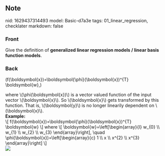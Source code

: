 ## Note
nid: 1629437314493
model: Basic-d7a3e
tags: 01_linear_regression, checklater
markdown: false

### Front
Give the definition of <b>generalized linear regression models / linear basis function models</b>.

### Back
\(f(\boldsymbol{x})=\boldsymbol{\phi}(\boldsymbol{x})^{T}
\boldsymbol{w},\)
<div>
  where \(\phi(\boldsymbol{x})\) is a vector valued function of the
  input vector \(\boldsymbol{x}\). So \(\boldsymbol{x}\) gets
  transformed by this function. That is, \(\boldsymbol{y}\) is no
  longer linearily dependent on \(\boldsymbol{x}\).
</div>
<div>
  <b>Example:</b>
</div>
<div>
  \[ f(\boldsymbol{x})=\boldsymbol{\phi}(\boldsymbol{x})^{T}
  \boldsymbol{w} \] where \[ \boldsymbol{w}=\left[\begin{array}{l}
  w_{0} \\ w_{1} \\ w_{2} \\ w_{3} \end{array}\right], \quad
  \phi(\boldsymbol{x})=\left[\begin{array}{c} 1 \\ x \\ x^{2} \\
  x^{3} \end{array}\right] \]
</div>
<div><img src=
paste-6fd93cf457a811c4f11916b6f814266eb94ad44d.jpg></div>
